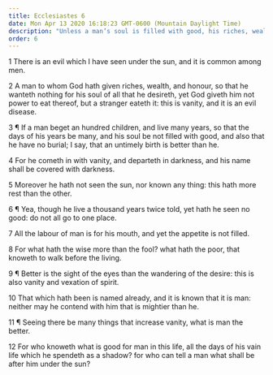 ```yaml
---
title: Ecclesiastes 6
date: Mon Apr 13 2020 16:18:23 GMT-0600 (Mountain Daylight Time)
description: "Unless a man’s soul is filled with good, his riches, wealth, honor, and posterity are vanity."
order: 6
---
```


1 There is an evil which I have seen under the sun, and it is common among men.

2 A man to whom God hath given riches, wealth, and honour, so that he wanteth nothing for his soul of all that he desireth, yet God giveth him not power to eat thereof, but a stranger eateth it: this is vanity, and it is an evil disease.

3 ¶ If a man beget an hundred children, and live many years, so that the days of his years be many, and his soul be not filled with good, and also that he have no burial; I say, that an untimely birth is better than he.

4 For he cometh in with vanity, and departeth in darkness, and his name shall be covered with darkness.

5 Moreover he hath not seen the sun, nor known any thing: this hath more rest than the other.

6 ¶ Yea, though he live a thousand years twice told, yet hath he seen no good: do not all go to one place.

7 All the labour of man is for his mouth, and yet the appetite is not filled.

8 For what hath the wise more than the fool? what hath the poor, that knoweth to walk before the living.

9 ¶ Better is the sight of the eyes than the wandering of the desire: this is also vanity and vexation of spirit.

10 That which hath been is named already, and it is known that it is man: neither may he contend with him that is mightier than he.

11 ¶ Seeing there be many things that increase vanity, what is man the better.

12 For who knoweth what is good for man in this life, all the days of his vain life which he spendeth as a shadow? for who can tell a man what shall be after him under the sun?
